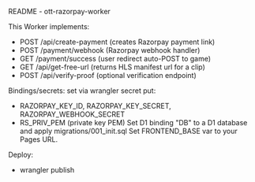 README - ott-razorpay-worker

This Worker implements:
 - POST /api/create-payment  (creates Razorpay payment link)
 - POST /payment/webhook    (Razorpay webhook handler)
 - GET  /payment/success    (user redirect auto-POST to game)
 - GET  /api/get-free-url   (returns HLS manifest url for a clip)
 - POST /api/verify-proof   (optional verification endpoint)

Bindings/secrets: set via wrangler secret put:
 - RAZORPAY_KEY_ID, RAZORPAY_KEY_SECRET, RAZORPAY_WEBHOOK_SECRET
 - RS_PRIV_PEM (private key PEM)
Set D1 binding "DB" to a D1 database and apply migrations/001_init.sql
Set FRONTEND_BASE var to your Pages URL.

Deploy:
 - wrangler publish
